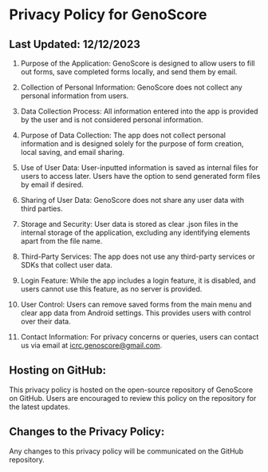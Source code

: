 # Privacy Policy for GenoScore

## Last Updated: 12/12/2023

1. Purpose of the Application:
GenoScore is designed to allow users to fill out forms, save completed forms locally, and send them by email.

2. Collection of Personal Information:
GenoScore does not collect any personal information from users.

3. Data Collection Process:
All information entered into the app is provided by the user and is not considered personal information.

4. Purpose of Data Collection:
The app does not collect personal information and is designed solely for the purpose of form creation, local saving, and email sharing.

5. Use of User Data:
User-inputted information is saved as internal files for users to access later. Users have the option to send generated form files by email if desired.

6. Sharing of User Data:
GenoScore does not share any user data with third parties.

7. Storage and Security:
User data is stored as clear .json files in the internal storage of the application, excluding any identifying elements apart from the file name.

8. Third-Party Services:
The app does not use any third-party services or SDKs that collect user data.

9. Login Feature:
While the app includes a login feature, it is disabled, and users cannot use this feature, as no server is provided.

10. User Control:
Users can remove saved forms from the main menu and clear app data from Android settings. This provides users with control over their data.

11. Contact Information:
For privacy concerns or queries, users can contact us via email at icrc.genoscore@gmail.com.

## Hosting on GitHub:
This privacy policy is hosted on the open-source repository of GenoScore on GitHub. Users are encouraged to review this policy on the repository for the latest updates.

## Changes to the Privacy Policy:
Any changes to this privacy policy will be communicated on the GitHub repository.
